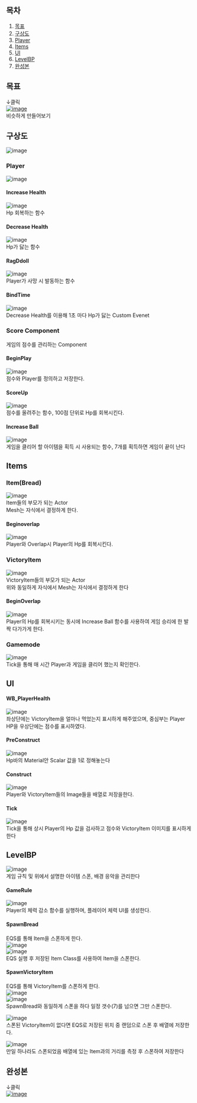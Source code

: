 ## 목차
1. [목표](#목표)
2. [구상도](#구상도)
3. [Player](#Player)
4. [Items](#Items)
5. [UI](#UI)
6. [LevelBP](#LevelBP)
7. [완성본](#완성본)
## 목표
↓클릭  
[![image](https://github.com/user-attachments/assets/199aeb0f-c9e8-4473-aa46-5f4236b80936)](https://store.steampowered.com/app/2000280/Im_going_to_die_if_I_dont_eat_sushi/)<br/>
비슷하게 만들어보기

## 구상도
![image](https://github.com/user-attachments/assets/642dcfc5-8583-43fe-8629-191b071f339c)

### Player
![image](https://github.com/user-attachments/assets/88a11133-300b-4a7a-9124-e177f8fc542b)<br/>

#### Increase Health
![image](https://github.com/user-attachments/assets/33f5a818-c549-4155-acae-10b2da0601f3)<br/>
Hp 회복하는 함수

#### Decrease Health
![image](https://github.com/user-attachments/assets/2c7a6945-203d-4aea-8844-4a9409a16857)<br/>
Hp가 닳는 함수

#### RagDdoll
![image](https://github.com/user-attachments/assets/9afb0db7-4da1-4d47-98a7-90e2eccbaa0a)<br/>
Player가 사망 시 발동하는 함수

#### BindTime
![image](https://github.com/user-attachments/assets/8fc32bda-f4ff-4f73-b879-4a63eb65da25)<br/>
Decrease Health를 이용해 1초 마다 Hp가 닳는 Custom Evenet

### Score Component
게임의 점수를 관리하는 Component<br>
#### BeginPlay
![image](https://github.com/user-attachments/assets/d8f01704-3db3-4ea4-945e-615538cc454b)<br/>
점수와 Player를 정의하고 저장한다.<br/>

#### ScoreUp
![image](https://github.com/user-attachments/assets/709894f4-16dd-467a-a43f-c5f3da0596b2)<br/>
점수를 올려주는 함수, 100점 단위로 Hp를 회복시킨다.<br/>

#### Increase Ball
![image](https://github.com/user-attachments/assets/afedca36-8e4a-4186-a3f4-4430a124b5eb)<br/>
게임을 클리어 할 아이템을 획득 시 사용되는 함수, 7개를 획득하면 게임이 끝이 난다<br/>

## Items
### Item(Bread)
![image](https://github.com/user-attachments/assets/e21bfacc-898d-41a7-8b41-479198c5fe70)<br/>
Item들의 부모가 되는 Actor<br/>
Mesh는 자식에서 결정하게 한다.
#### Beginoverlap
![image](https://github.com/user-attachments/assets/a224fcec-00f2-4df8-99ae-09daed301905)<br/>
Player와 Overlap시 Player의 Hp를 회복시킨다.

### VictoryItem
![image](https://github.com/user-attachments/assets/1c76a2b1-d385-4db5-9433-d7b3a5d18e23)<br/>
VictoryItem들의 부모가 되는 Actor<br/>
위와 동일하게 자식에서 Mesh는 자식에서 결정하게 한다
#### BeginOverlap
![image](https://github.com/user-attachments/assets/7d9ca29a-b314-49b6-88eb-a2e66369ce48)<br/>
Player의 Hp를 회복시키는 동시에 Increase Ball 함수를 사용하여 게임 승리에 한 발짝 다가가게 한다.

### Gamemode
![image](https://github.com/user-attachments/assets/a82d20d2-dc56-4cdc-94c1-76459731cf70)<br/>
Tick을 통해 매 시간 Player과 게임을 클리어 했는지 확인한다.<br/>

## UI
#### WB_PlayerHealth
![image](https://github.com/user-attachments/assets/31de676c-aaee-4030-bafd-e7e51b423f76)<br/>
좌상단에는 VictoryItem을 얼마나 먹었는지 표시하게 해주었으며, 중심부는 Player HP을 우상단에는 점수를 표시하였다.<br/>

#### PreConstruct
![image](https://github.com/user-attachments/assets/571752b4-592f-40c8-a20e-4497f494c8f4)<br/>
Hp바의 Material안 Scalar 값을 1로 정해놓는다

#### Construct
![image](https://github.com/user-attachments/assets/a5e2ae67-f257-4d56-b4b1-2b4d26ea5d2b)<br/>
Player와 VictoryItem들의 Image들을 배열로 저장을한다.

#### Tick
![image](https://github.com/user-attachments/assets/30b8284e-761d-4c7f-a247-358bd6cca878)<br/>
Tick을 통해 상시 Player의 Hp 값을 검사하고 점수와 VictoryItem 이미지를 표시하게 한다

## LevelBP
![image](https://github.com/user-attachments/assets/7a26c46d-b935-4de8-b7f7-b2854925acf2)<br/>
게임 규칙 및 위에서 설명한 아이템 스폰, 배경 응악을 관리한다

#### GameRule
![image](https://github.com/user-attachments/assets/556c8942-2aa4-4645-8ebb-34813614d818)<br/>
Player의 체력 감소 함수를 실행하며, 플레이어 체력 UI를 생성한다.

#### SpawnBread
EQS를 통해 Item을 스폰하게 한다.<br/>
![image](https://github.com/user-attachments/assets/f6287e27-2bfd-4a10-8c3d-6392e9c2d9db)<br/>
![image](https://github.com/user-attachments/assets/01a9073b-5a84-437c-8b51-06693382b58f)<br/>
EQS 실행 후 저장된 Item Class를 사용하여 Item을 스폰한다.

#### SpawnVictoryItem
EQS를 통해 VictoryItem를 스폰하게 한다.<br/>
![image](https://github.com/user-attachments/assets/3923fea6-7db4-44d3-9466-dd3cc902e4e9)<br/>
![image](https://github.com/user-attachments/assets/18e85099-bacb-4477-9a27-59a40d1a032e)<br/>
SpawnBread와 동일하게 스폰을 하다 일정 갯수(7)를 넘으면 그만 스폰한다.<br/>

![image](https://github.com/user-attachments/assets/6501e7cc-19ef-45ab-8b28-93fdfbd97787)<br/>
스폰된 VictoryItem이 없다면 EQS로 저장된 위치 중 랜덤으로 스폰 후 배열에 저장한다.<br/>

![image](https://github.com/user-attachments/assets/a73dea83-f030-49cd-bed1-9512813acfda)<br/>
만일 하나라도 스폰되었음 배열에 있는 Item과의 거리를 측정 후 스폰하여 저장한다<br/>

## 완성본
↓클릭  
[![image](https://github.com/user-attachments/assets/e03bae49-fd00-478d-ac98-832dc043b07f)](https://www.youtube.com/watch?v=0Ude2i2BQac)<br/>
